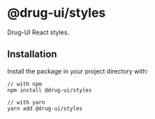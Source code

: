 # @drug-ui/styles

Drug-UI React styles.

## Installation

Install the package in your project directory with:

```
// with npm
npm install @drug-ui/styles

// with yarn
yarn add @drug-ui/styles
```
